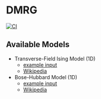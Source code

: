 # DMRG

[![CI](https://github.com/f-koehler/dmrg/actions/workflows/ci.yml/badge.svg)](https://github.com/f-koehler/dmrg/actions/workflows/ci.yml)

## Available Models

- Transverse-Field Ising Model (1D)
  - [example input](examples/transverse_ising_1d.json)
  - [Wikipedia](https://en.wikipedia.org/wiki/Transverse-field_Ising_model)
- Bose-Hubbard Model (1D)
  - [example input](examples/bose_hubbard_1d.json)
  - [Wikipedia](https://en.wikipedia.org/wiki/Bose%E2%80%93Hubbard_model)
